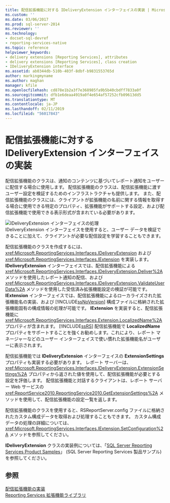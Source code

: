 ```yaml
---
title: 配信拡張機能に対する IDeliveryExtension インターフェイスの実装 | Microsoft Docs
ms.custom: ''
ms.date: 03/06/2017
ms.prod: sql-server-2014
ms.reviewer: ''
ms.technology:
- docset-sql-devref
- reporting-services-native
ms.topic: reference
helpviewer_keywords:
- delivery extensions [Reporting Services], attributes
- delivery extensions [Reporting Services], class creation
- IDeliveryExtension interface
ms.assetid: ab0344db-510b-403f-8dbf-b9831553765d
author: markingmyname
ms.author: maghan
manager: kfile
ms.openlocfilehash: cd878e1b2a3f7e368985fa9b5b40cbdff7833a0f
ms.sourcegitcommit: dfb1e6deaa4919a0f4e654af57252cfb09613dd5
ms.translationtype: MT
ms.contentlocale: ja-JP
ms.lasthandoff: 02/11/2019
ms.locfileid: "56017843"
---
```

# <a name="implementing-the-ideliveryextension-interface-for-a-delivery-extension"></a>配信拡張機能に対する IDeliveryExtension インターフェイスの実装
  配信拡張機能のクラスは、通知のコンテンツに基づいてレポート通知をユーザーに配信する場合に使用します。 配信拡張機能のクラスは、配信拡張機能に渡すユーザー設定を検証するためのインフラストラクチャも提供します。 また、配信拡張機能のクラスには、クライアントが拡張機能の名前に関する情報を取得する場合に使用できる特定のプロパティ、拡張機能がサポートする設定、および配信拡張機能で使用できる表示形式が含まれている必要があります。  
  
 ![IDeliveryExtension インターフェイスの処理](../../media/bk-ext-02.gif "IDeliveryExtension インターフェイスの処理")  
IDeliveryExtension インターフェイスを使用すると、ユーザー データを検証できることに加えて、クライアントが必要な配信設定を学習することもできます。  
  
 配信拡張機能のクラスを作成するには、<xref:Microsoft.ReportingServices.Interfaces.IDeliveryExtension> および <xref:Microsoft.ReportingServices.Interfaces.IExtension> を実装します。 **IDeliveryExtension** インターフェイスでは、配信拡張機能による <xref:Microsoft.ReportingServices.Interfaces.IDeliveryExtension.Deliver%2A> メソッドを使用したレポート通知の配信、および <xref:Microsoft.ReportingServices.Interfaces.IDeliveryExtension.ValidateUserData%2A> メソッドを使用した受信済み拡張機能設定の検証が可能です。 **IExtension** インターフェイスでは、配信拡張機能によるローカライズされた拡張機能名の実装、および [!INCLUDE[ssNoVersion](../../../includes/ssnoversion-md.md)] 構成ファイルに格納された拡張機能固有の構成情報の処理が可能です。 **IExtension** を実装すると、配信拡張機能に <xref:Microsoft.ReportingServices.Interfaces.Extension.LocalizedName%2A> プロパティが含まれます。 [!INCLUDE[ssRS](../../../includes/ssrs.md)] 配信拡張機能で **LocalizedName** プロパティをサポートすることを強くお勧めします。これにより、レポート マネージャーなどのユーザー インターフェイスで使い慣れた拡張機能名がユーザーに表示されます。  
  
 配信拡張機能では **IDeliveryExtension** インターフェイスの **ExtensionSettings** プロパティも実装する必要があります。 レポート サーバーは、<xref:Microsoft.ReportingServices.Interfaces.IDeliveryExtension.ExtensionSettings%2A> プロパティから返された値を使用して、配信拡張機能が必要とする設定を評価します。 配信拡張機能と対話するクライアントは、レポート サーバー Web サービスの <xref:ReportService2010.ReportingService2010.GetExtensionSettings%2A> メソッドを使用して、配信拡張機能の設定一覧を返します。  
  
 配信拡張機能のクラスを使用すると、RSReportServer.config ファイルに格納されたカスタム構成データを取得および処理することもできます。 カスタム構成データの処理の詳細については、<xref:Microsoft.ReportingServices.Interfaces.IExtension.SetConfiguration%2A> メソッドを参照してください。  
  
 **IDeliveryExtension** クラスの実装例については、「[SQL Server Reporting Services Product Samples](https://go.microsoft.com/fwlink/?LinkId=177889)」 (SQL Server Reporting Services 製品サンプル) を参照してください。  
  
## <a name="see-also"></a>参照  
 [配信拡張機能の実装](../delivery-extension/implementing-a-delivery-extension.md)   
 [Reporting Services 拡張機能ライブラリ](../reporting-services-extension-library.md)  
  
  
